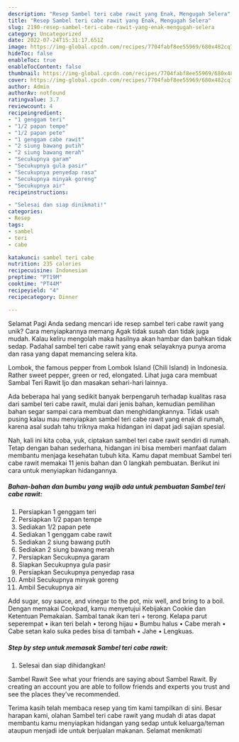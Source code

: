 ```yaml
---
description: "Resep Sambel teri cabe rawit yang Enak, Mengugah Selera"
title: "Resep Sambel teri cabe rawit yang Enak, Mengugah Selera"
slug: 2190-resep-sambel-teri-cabe-rawit-yang-enak-mengugah-selera
category: Uncategorized
date: 2022-07-24T15:31:17.651Z
image: https://img-global.cpcdn.com/recipes/7704fabf8ee55969/680x482cq70/sambel-teri-cabe-rawit-foto-resep-utama.jpg
hideToc: false
enableToc: true
enableTocContent: false
thumbnail: https://img-global.cpcdn.com/recipes/7704fabf8ee55969/680x482cq70/sambel-teri-cabe-rawit-foto-resep-utama.jpg
cover: https://img-global.cpcdn.com/recipes/7704fabf8ee55969/680x482cq70/sambel-teri-cabe-rawit-foto-resep-utama.jpg
author: Admin
authorAv: notfound
ratingvalue: 3.7
reviewcount: 4
recipeingredient:
- "1 genggam teri"
- "1/2 papan tempe"
- "1/2 papan pete"
- "1 genggam cabe rawit"
- "2 siung bawang putih"
- "2 siung bawang merah"
- "Secukupnya garam"
- "Secukupnya gula pasir"
- "Secukupnya penyedap rasa"
- "Secukupnya minyak goreng"
- "Secukupnya air"
recipeinstructions:

- "Selesai dan siap dinikmati!"
categories:
- Resep
tags:
- sambel
- teri
- cabe

katakunci: sambel teri cabe 
nutrition: 235 calories
recipecuisine: Indonesian
preptime: "PT19M"
cooktime: "PT44M"
recipeyield: "4"
recipecategory: Dinner

---
```



Selamat Pagi Anda sedang mencari ide resep sambel teri cabe rawit yang unik? Cara menyiapkannya memang Agak tidak susah dan tidak juga mudah. Kalau keliru mengolah maka hasilnya akan hambar dan bahkan tidak sedap. Padahal sambel teri cabe rawit yang enak selayaknya punya aroma dan rasa yang dapat memancing selera kita.


Lombok, the famous pepper from Lombok Island (Chili Island) in Indonesia. Rather sweet pepper, green or red, elongated. Lihat juga cara membuat Sambal Teri Rawit Ijo dan masakan sehari-hari lainnya.

Ada beberapa hal yang sedikit banyak berpengaruh terhadap kualitas rasa dari sambel teri cabe rawit, mulai dari jenis bahan, kemudian pemilihan bahan segar sampai cara membuat dan menghidangkannya. Tidak usah pusing kalau mau menyiapkan sambel teri cabe rawit yang enak di rumah, karena asal sudah tahu triknya maka hidangan ini dapat jadi sajian spesial.


Nah, kali ini kita coba, yuk, ciptakan sambel teri cabe rawit sendiri di rumah. Tetap dengan bahan sederhana, hidangan ini bisa memberi manfaat dalam membantu menjaga kesehatan tubuh kita. Kamu dapat membuat Sambel teri cabe rawit memakai 11 jenis bahan dan 0 langkah pembuatan. Berikut ini cara untuk menyiapkan hidangannya.

<!--inarticleads1-->

##### Bahan-bahan dan bumbu yang wajib ada untuk pembuatan Sambel teri cabe rawit:

1. Persiapkan 1 genggam teri
1. Persiapkan 1/2 papan tempe
1. Sediakan 1/2 papan pete
1. Sediakan 1 genggam cabe rawit
1. Sediakan 2 siung bawang putih
1. Sediakan 2 siung bawang merah
1. Persiapkan Secukupnya garam
1. Siapkan Secukupnya gula pasir
1. Persiapkan Secukupnya penyedap rasa
1. Ambil Secukupnya minyak goreng
1. Ambil Secukupnya air


Add sugar, soy sauce, and vinegar to the pot, mix well, and bring to a boil. Dengan memakai Cookpad, kamu menyetujui Kebijakan Cookie dan Ketentuan Pemakaian. Sambal tanak ikan teri + terong. Kelapa parut seperempat • ikan teri belah • terong hijau • Bumbu halus • Cabe merah • Cabe setan kalo suka pedes bisa di tambah • Jahe • Lengkuas. 

<!--inarticleads2-->

##### Step by step untuk memasak Sambel teri cabe rawit:


1. Selesai dan siap dihidangkan!

Sambel Rawit See what your friends are saying about Sambel Rawit. By creating an account you are able to follow friends and experts you trust and see the places they&#39;ve recommended. 

Terima kasih telah membaca resep yang tim kami tampilkan di sini. Besar harapan kami, olahan Sambel teri cabe rawit yang mudah di atas dapat membantu kamu menyiapkan hidangan yang sedap untuk keluarga/teman ataupun menjadi ide untuk berjualan makanan. Selamat menikmati
